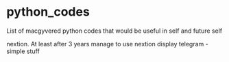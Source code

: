 # python_codes
List of macgyvered python codes that would be useful in self and future self

nextion. At least after 3 years manage to use nextion display
telegram - simple stuff 
